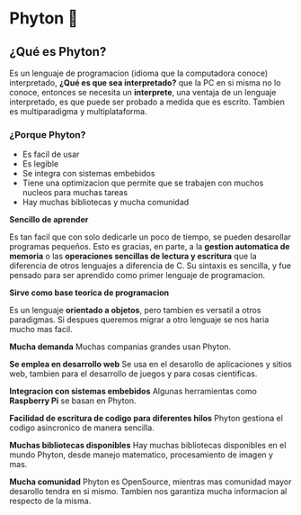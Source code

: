 # Phyton 🚀️ 

## ¿Qué es Phyton?

Es un lenguaje de programacion (idioma que la computadora conoce) interpretado, **¿Qué es que sea interpretado?** que la PC en si misma no lo conoce, entonces se necesita un **interprete**, una ventaja de un lenguaje interpretado, es que puede ser probado a medida que es escrito.
Tambien es multiparadigma y multiplataforma. 

### ¿Porque Phyton?

* Es facil de usar
* Es legible
* Se integra con sistemas embebidos
* Tiene una optimizacion que permite que se trabajen con muchos nucleos para muchas tareas
* Hay muchas bibliotecas y mucha comunidad

**Sencillo de aprender**

Es tan facil que con solo dedicarle un poco de tiempo, se pueden desarollar programas pequeños. Esto es gracias, en parte, a la **gestion automatica de memoria** o las **operaciones sencillas de lectura y escritura** que la diferencia de otros lenguajes a diferencia de C.
Su sintaxis es sencilla, y fue pensado para ser aprendido como primer lenguaje de programacion.

**Sirve como base teorica de programacion**

Es un lenguaje **orientado a objetos**, pero tambien es versatil a otros paradigmas. Si despues queremos migrar a otro lenguaje se nos haria mucho mas facil.

**Mucha demanda**
Muchas companias grandes usan Phyton.

**Se emplea en desarrollo web**
Se usa en el desarollo de aplicaciones y sitios web, tambien para el desarrollo de juegos y para cosas cientificas.

**Integracion con sistemas embebidos**
Algunas herramientas como **Raspberry Pi** se basan en Phyton.

**Facilidad de escritura de codigo para diferentes hilos**
Phyton gestiona el codigo asincronico de manera sencilla.

**Muchas bibliotecas disponibles**
Hay muchas bibliotecas disponibles en el mundo Phyton, desde manejo matematico, procesamiento de imagen y mas.

**Mucha comunidad**
Phyton es OpenSource, mientras mas comunidad mayor desarollo tendra en si mismo. Tambien nos garantiza mucha informacion al respecto de la misma. 

